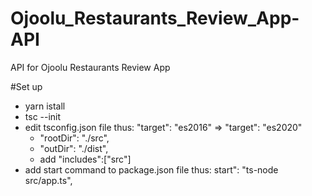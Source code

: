 # Ojoolu_Restaurants_Review_App-API
API for Ojoolu Restaurants Review App

#Set up
- yarn istall
- tsc --init
- edit tsconfig.json file thus: "target": "es2016" => "target": "es2020" 
  - "rootDir": "./src",
  - "outDir": "./dist", 
  -  add "includes":["src"]
- add start command to package.json file thus: start": "ts-node src/app.ts",
